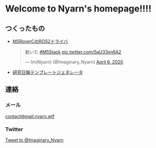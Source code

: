 # Welcome to Nyarn's homepage!!!!

## つくったもの
- [M5RoverCのROS2ドライバ](https://github.com/Nyarn-WTF/M5Ros2over)
  <blockquote class="twitter-tweet"><p lang="ja" dir="ltr">動いた <a href="https://twitter.com/hashtag/M5Stack?src=hash&amp;ref_src=twsrc%5Etfw">#M5Stack</a> <a href="https://t.co/5aU33sn6A2">pic.twitter.com/5aU33sn6A2</a></p>&mdash; Im(Nyarn) (@Imaginary_Nyarn) <a href="https://twitter.com/Imaginary_Nyarn/status/1247289774341107712?ref_src=twsrc%5Etfw">April 6, 2020</a></blockquote> <script async src="https://platform.twitter.com/widgets.js" charset="utf-8"></script>
- [研究日報テンプレートジェネレータ](https://github.com/Nyarn-WTF/DailyReportGenerator)

## 連絡
### メール
[contact@mail.nyarn.wtf](mailto:contact@mail.nyarn.wtf)
### Twitter
<a href="https://twitter.com/intent/tweet?screen_name=Imaginary_Nyarn&ref_src=twsrc%5Etfw" class="twitter-mention-button" data-show-count="false">Tweet to @Imaginary_Nyarn</a><script async src="https://platform.twitter.com/widgets.js" charset="utf-8"></script>